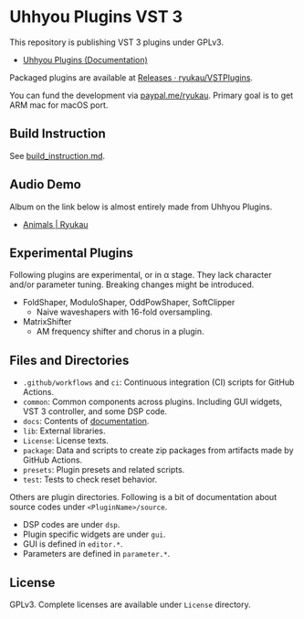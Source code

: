 # Uhhyou Plugins VST 3
This repository is publishing VST 3 plugins under GPLv3.

- [Uhhyou Plugins (Documentation)](https://ryukau.github.io/VSTPlugins/)

Packaged plugins are available at [Releases · ryukau/VSTPlugins](https://github.com/ryukau/VSTPlugins/releases).

You can fund the development via [paypal.me/ryukau](https://www.paypal.com/paypalme/ryukau). Primary goal is to get ARM mac for macOS port.

## Build Instruction
See [build_instruction.md](https://github.com/ryukau/VSTPlugins/blob/master/build_instruction.md).

## Audio Demo
Album on the link below is almost entirely made from Uhhyou Plugins.

- [Animals | Ryukau](https://ryukau.bandcamp.com/album/animals)

## Experimental Plugins
Following plugins are experimental, or in α stage. They lack character and/or parameter tuning. Breaking changes might be introduced.

- FoldShaper, ModuloShaper, OddPowShaper, SoftClipper
  - Naive waveshapers with 16-fold oversampling.
- MatrixShifter
  - AM frequency shifter and chorus in a plugin.

## Files and Directories
- `.github/workflows` and `ci`: Continuous integration (CI) scripts for GitHub Actions.
- `common`: Common components across plugins. Including GUI widgets, VST 3 controller, and some DSP code.
- `docs`: Contents of [documentation](https://ryukau.github.io/VSTPlugins/).
- `lib`: External libraries.
- `License`: License texts.
- `package`: Data and scripts to create zip packages from artifacts made by GitHub Actions.
- `presets`: Plugin presets and related scripts.
- `test`: Tests to check reset behavior.

Others are plugin directories. Following is a bit of documentation about source codes under `<PluginName>/source`.

- DSP codes are under `dsp`.
- Plugin specific widgets are under `gui`.
- GUI is defined in `editor.*`.
- Parameters are defined in `parameter.*`.

## License
GPLv3. Complete licenses are available under `License` directory.
